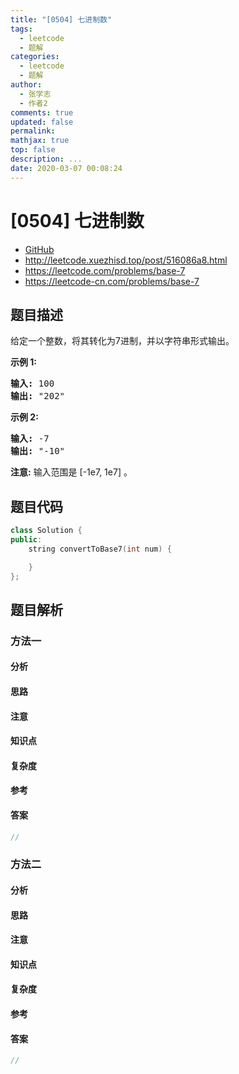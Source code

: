 ```yaml
---
title: "[0504] 七进制数"
tags:
  - leetcode
  - 题解
categories:
  - leetcode
  - 题解
author:
  - 张学志
  - 作者2
comments: true
updated: false
permalink:
mathjax: true
top: false
description: ...
date: 2020-03-07 00:08:24
---
```



# [0504] 七进制数
* [GitHub](https://github.com/algoboy101/LeetCodeCrowdsource/tree/master/_posts/QA/%5B0504%5D%20%E4%B8%83%E8%BF%9B%E5%88%B6%E6%95%B0.md)
* http://leetcode.xuezhisd.top/post/516086a8.html
* https://leetcode.com/problems/base-7
* https://leetcode-cn.com/problems/base-7


## 题目描述

<p>给定一个整数，将其转化为7进制，并以字符串形式输出。</p>

<p><strong>示例 1:</strong></p>

<pre>
<strong>输入:</strong> 100
<strong>输出:</strong> &quot;202&quot;
</pre>

<p><strong>示例 2:</strong></p>

<pre>
<strong>输入:</strong> -7
<strong>输出:</strong> &quot;-10&quot;
</pre>

<p><strong>注意:</strong> 输入范围是&nbsp;[-1e7, 1e7] 。</p>



## 题目代码

```cpp
class Solution {
public:
    string convertToBase7(int num) {

    }
};
```


## 题目解析


### 方法一

#### 分析

#### 思路

#### 注意

#### 知识点

#### 复杂度

#### 参考

#### 答案

```cpp
//
```


### 方法二

#### 分析

#### 思路

#### 注意

#### 知识点

#### 复杂度

#### 参考

#### 答案

```cpp
//
```


